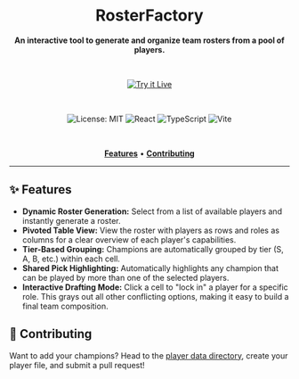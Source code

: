 <div align="center">

# RosterFactory

**An interactive tool to generate and organize team rosters from a pool of players.**

<br/>

[![Try it Live](https://img.shields.io/badge/Try%20it%20Live-4285F4?style=for-the-badge&logo=google-chrome&logoColor=white)](https://lars-3010.github.io/RosterFactory/)

<br/>

![License: MIT](https://img.shields.io/badge/License-MIT-green.svg)
<img src="https://img.shields.io/badge/React-20232A?logo=react&logoColor=61DAFB" alt="React" />
<img src="https://img.shields.io/badge/TypeScript-007ACC?logo=typescript&logoColor=white" alt="TypeScript" />
<img src="https://img.shields.io/badge/Vite-646CFF?logo=vite&logoColor=white" alt="Vite" />

<br/>

**[Features](#-features)** • **[Contributing](#-contributing)**

</div>

---

## ✨ Features

- **Dynamic Roster Generation:** Select from a list of available players and instantly generate a roster.
- **Pivoted Table View:** View the roster with players as rows and roles as columns for a clear overview of each player's capabilities.
- **Tier-Based Grouping:** Champions are automatically grouped by tier (S, A, B, etc.) within each cell.
- **Shared Pick Highlighting:** Automatically highlights any champion that can be played by more than one of the selected players.
- **Interactive Drafting Mode:** Click a cell to "lock in" a player for a specific role. This grays out all other conflicting options, making it easy to build a final team composition.

## 🤝 Contributing

Want to add your champions? Head to the [player data directory](https://github.com/lars-3010/RosterFactory/tree/github-pages/data/players), create your player file, and submit a pull request!
